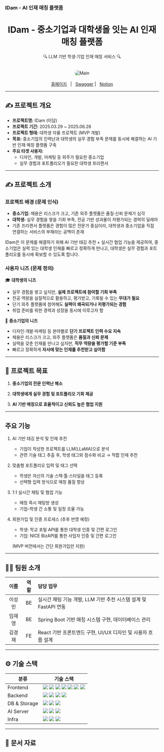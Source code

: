 ### IDam - AI 인재 매칭 플랫폼

<div align="center">
  <h1>IDam - 중소기업과 대학생을 잇는 AI 인재 매칭 플랫폼</h1>
  <p>🔍 LLM 기반 학생·기업 인재 매칭 서비스 🔍</p>
</div>

<br/>

<div align="center">
  <img src="https://github.com/user-attachments/assets/efd19a84-8ba2-4a14-ae9d-84188d515adc" alt="Main" style="border-radius: 20px;"/>
</div>

<br/>

<div align="center">
  <a href="https://idam.vercel.app/">홈페이지</a>
    |  
  <a href="">Swagger</a>
    |  
  <a href="https://www.notion.so/1c5b100014dc80ad9842e0775cb23c93">Notion</a>
</div>

---

## ✍️ 프로젝트 개요

- **프로젝트명:** IDam (이담)
- **프로젝트 기간:** 2025.03.29 ~ 2025.06.28
- **프로젝트 형태:** 대학생 자율 프로젝트 (MVP 개발)
- **목표:** 중소기업의 인력난과 대학생의 실무 경험 부족 문제를 동시에 해결하는 AI 기반 인재 매칭 플랫폼 구축
- **주요 타겟 사용자:**
  - 디자인, 개발, 마케팅 등 외주가 필요한 중소기업
  - 실무 경험과 포트폴리오가 필요한 대학생 프리랜서

---

## ✍️ 프로젝트 소개

### 프로젝트 배경 (문제 인식)

- **중소기업:** 채용은 리스크가 크고, 기존 외주 플랫폼은 품질·신뢰 문제가 심각
- **대학생:** 실무 경험을 쌓을 기회 부족, 전공 기반 성과물이 저평가되는 경력의 딜레마
- 기존 프리랜서 플랫폼은 경험이 많은 전문가 중심이라, 대학생과 중소기업을 직접 연결하는 서비스의 부재라는 공백이 존재

IDam은 이 문제를 해결하기 위해 AI 기반 태깅 추천 + 실시간 협업 기능을 제공하여,
중소기업은 실력 있는 대학생 인재를 빠르고 정확하게 만나고,
대학생은 실무 경험과 포트폴리오를 동시에 확보할 수 있도록 합니다.

### 사용자 니즈 (문제 정의)

🎓 **대학생의 니즈**
- 실무 경험을 쌓고 싶지만, **실제 프로젝트에 참여할 기회 부족**
- 전공 역량을 실질적으로 활용하고, 평가받고, 기록될 수 있는 **무대가 필요**
- 단기 외주 플랫폼에 참여해도 **실력이 왜곡되거나 저평가되는 경험**
- 취업 준비를 위한 경력과 성장을 동시에 이루고자 함

🏢 **중소기업의 니즈**
- 디자인·개발·마케팅 등 분야별로 **단기 프로젝트 인력 수요 지속**
- 채용은 리스크가 크고, 외주 플랫폼은 **품질과 신뢰 문제**
- 실력을 갖춘 인재를 만나고 싶지만, **직무 역량을 평가할 기준 부족**
- 빠르고 정확하게 **자사에 맞는 인재를 추천받고 싶어함**

---

## 🚀 프로젝트 목표

1. **중소기업의 전문 인력난 해소**

2. **대학생에게 실무 경험 및 포트폴리오 기회 제공**

3. **AI 기반 매칭으로 효율적이고 신뢰도 높은 협업 지원**

---

<!-- 주요 기능에 서비스 시연 사진 및 부가 설명 덧붙이기 -->

## 주요 기능

1. AI 기반 태깅 분석 및 인재 추천
    - 기업이 작성한 프로젝트를 LLM(LLaMA)으로 분석
    - 관련 기술 태그 추출 후, 학생 태그와 점수화 비교 → 적합 인재 추천

3. 맞춤형 포트폴리오 입력 및 태그 선택
    - 학생은 자신의 기술 스택·툴·스타일을 태그 등록
    - 선택형 입력 방식으로 매칭 품질 향상

4. 1:1 실시간 채팅 및 협업 기능
    - 매칭 즉시 채팅방 생성
    - 기업–학생 간 소통 및 일정 조율 가능

5. 회원가입 및 인증 프로세스 (추후 반영 예정)
    - 학생: 학교 포털 API를 통한 대학생 인증 및 간편 로그인
    - 기업: NICE BizAPI를 통한 사업자 인증 및 간편 로그인
    
    (MVP 버전에서는 간단 회원가입만 지원)

---

## 🧑‍💻 팀원 소개

| **이름**    | **역할**        | **담당 업무**                                                |
|:-----------:|:---------------:|:------------------------------------------------------------|
| 이성민      | BE              | 실시간 채팅 기능 개발, LLM 기반 추천 시스템 설계 및 FastAPI 연동 |
| 임재영      | BE              | Spring Boot 기반 매칭 시스템 구현, 데이터베이스 관리            |
| 김경재      | FE              | React 기반 프론트엔드 구현, UI/UX 디자인 및 사용자 흐름 설계    |

---

## ⚙️ 기술 스택

<table>
  <thead>
    <tr>
      <th>분류</th>
      <th>기술 스택</th>
    </tr>
  </thead>
  <tbody>
    <tr>
      <td>Frontend</td>
      <td>
        <img src="https://img.shields.io/badge/React-61DAFB?style=flat&logo=react&logoColor=white"/>
        <img src="https://img.shields.io/badge/TypeScript-3178C6?style=flat&logo=typescript&logoColor=white"/>
        <img src="https://img.shields.io/badge/Next.js-5b5b5b?style=flat&logo=nextdotjs&logoColor=white"/>
        <img src="https://img.shields.io/badge/Vercel-5b5b5b?style=flat&logo=vercel&logoColor=white"/>
        <img src="https://img.shields.io/badge/FramerMotion-0055FF?style=flat&logo=framer&logoColor=white"/>
        <img src="https://img.shields.io/badge/Zustand-764ABC?style=flat&logo=zustand&logoColor=white"/>
        <img src="https://img.shields.io/badge/STOMP.js-FF6F00?style=flat&logo=stomp.js&logoColor=white"/>
      </td>
    </tr>
    <tr>
      <td>Backend</td>
      <td>
        <img src="https://img.shields.io/badge/Java-007396?style=flat&logo=openjdk&logoColor=white"/>
        <img src="https://img.shields.io/badge/SpringBoot-6DB33F?style=flat&logo=springboot&logoColor=white"/>
        <img src="https://img.shields.io/badge/Spring_Security_+_JWT-6DB33F?style=flat&logo=springsecurity&logoColor=white"/>
        <img src="https://img.shields.io/badge/Spring_WebSocket-6DB33F?style=flat&logo=spring&logoColor=white"/>
      </td>
    </tr>
    <tr>
      <td>DB & Storage</td>
      <td>
        <img src="https://img.shields.io/badge/MySQL-4479A1?style=flat&logo=mysql&logoColor=white"/>
        <img src="https://img.shields.io/badge/Redis-DC382D?style=flat&logo=redis&logoColor=white"/>
        <img src="https://img.shields.io/badge/AWS_S3-569A31?style=flat&logo=amazons3&logoColor=white"/>
      </td>
    </tr>
    <tr>
      <td>AI Server</td>
      <td>
        <img src="https://img.shields.io/badge/FastAPI-009688?style=flat&logo=fastapi&logoColor=white"/>
        <img src="https://img.shields.io/badge/Ngrok-1F1E37?style=flat&logo=ngrok&logoColor=white"/>
        <img src="https://img.shields.io/badge/Ollama-1F1E37?style=flat&logo=ollama&logoColor=white"/>
      </td>
    </tr>
    <tr>
      <td>Infra</td>
      <td>
        <img src="https://img.shields.io/badge/Nginx-009639?style=flat&logo=nginx&logoColor=white"/>
        <img src="https://img.shields.io/badge/Docker-2496ED?style=flat&logo=docker&logoColor=white"/>
        <img src="https://img.shields.io/badge/AWS_EC2-FF9900?style=flat&logo=amazonec2&logoColor=white"/>
      </td>
    </tr>
  </tbody>
</table>

<!-- https://img.shields.io/badge/{배지이름}-{css컬러}?style={스타일}&logo={로고}&logoColor={로고컬러} -->

---

## 📂 문서 자료


